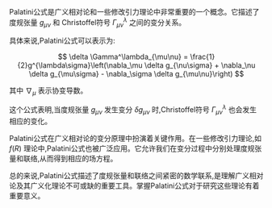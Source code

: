 Palatini公式是广义相对论和一些修改引力理论中非常重要的一个概念。它描述了度规张量 $g_{\mu\nu}$ 和 Christoffel符号 $\Gamma^\lambda_{\mu\nu}$ 之间的变分关系。

具体来说,Palatini公式可以表示为:

$$
\delta \Gamma^\lambda_{\mu\nu} = \frac{1}{2}g^{\lambda\sigma}\left(\nabla_\mu \delta g_{\nu\sigma} + \nabla_\nu \delta g_{\mu\sigma} - \nabla_\sigma \delta g_{\mu\nu}\right)
$$

其中 $\nabla_\mu$ 表示协变导数。

这个公式表明,当度规张量 $g_{\mu\nu}$ 发生变分 $\delta g_{\mu\nu}$ 时,Christoffel符号 $\Gamma^\lambda_{\mu\nu}$ 也会发生相应的变化。

Palatini公式在广义相对论的变分原理中扮演着关键作用。在一些修改引力理论,如 $f(R)$ 理论中,Palatini公式也被广泛应用。它允许我们在变分过程中分别处理度规张量和联络,从而得到相应的场方程。

总的来说,Palatini公式描述了度规张量和联络之间紧密的数学联系,是理解广义相对论及其广义化理论不可或缺的重要工具。掌握Palatini公式对于研究这些理论有着重要意义。